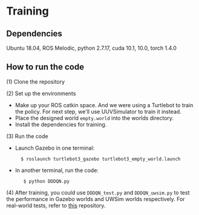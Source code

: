 # Training
## Dependencies
Ubuntu 18.04, ROS Melodic, python 2.7.17, cuda 10.1, 10.0, torch 1.4.0

## How to run the code
(1) Clone the repository

(2) Set up the environments
* Make up your ROS catkin space. And
we were using a Turtlebot to train the policy.
For next step, we'll use UUVSimulator to train 
it instead.
* Place the designed world `empty.world` into the worlds directory.
* Install the dependencies for training.

(3) Run the code
* Launch Gazebo in one terminal:
        
        $ roslaunch turtlebot3_gazebo turtlebot3_empty_world.launch

* In another terminal, run the code:
        
         $ python DDDQN.py 
         
(4) After training, you could use `DDDQN_test.py`
and `DDDQN_uwsim.py` to test the performance in Gazebo
worlds and UWSim worlds respectively. For real-world
tests, refer to [this](https://github.com/pengzhi1998/underwater_navigation_test)
 repository.
